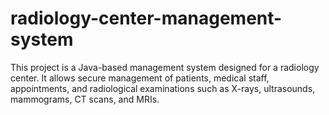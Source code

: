 # radiology-center-management-system
This project is a Java-based management system designed for a radiology center. It allows secure management of patients, medical staff, appointments, and radiological examinations such as X-rays, ultrasounds, mammograms, CT scans, and MRIs.
